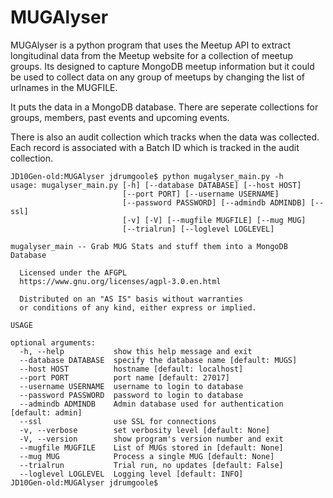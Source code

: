 # MUGAlyser

MUGAlyser is a python program that uses the Meetup API to extract longitudinal data from the Meetup website for a collection of meetup
groups. Its designed to capture MongoDB meetup information but it could be used to collect data on any group of meetups by changing the
list of urlnames in the MUGFILE.

It puts the data in a MongoDB database. There are seperate collections for groups, members, past events and upcoming events. 

There is also an audit collection which tracks when the data was collected. Each record is associated with a Batch ID which is
tracked in the audit collection.


```
JD10Gen-old:MUGAlyser jdrumgoole$ python mugalyser_main.py -h
usage: mugalyser_main.py [-h] [--database DATABASE] [--host HOST]
                         [--port PORT] [--username USERNAME]
                         [--password PASSWORD] [--admindb ADMINDB] [--ssl]
                         [-v] [-V] [--mugfile MUGFILE] [--mug MUG]
                         [--trialrun] [--loglevel LOGLEVEL]

mugalyser_main -- Grab MUG Stats and stuff them into a MongoDB Database

  Licensed under the AFGPL
  https://www.gnu.org/licenses/agpl-3.0.en.html

  Distributed on an "AS IS" basis without warranties
  or conditions of any kind, either express or implied.

USAGE

optional arguments:
  -h, --help           show this help message and exit
  --database DATABASE  specify the database name [default: MUGS]
  --host HOST          hostname [default: localhost]
  --port PORT          port name [default: 27017]
  --username USERNAME  username to login to database
  --password PASSWORD  password to login to database
  --admindb ADMINDB    Admin database used for authentication [default: admin]
  --ssl                use SSL for connections
  -v, --verbose        set verbosity level [default: None]
  -V, --version        show program's version number and exit
  --mugfile MUGFILE    List of MUGs stored in [default: None]
  --mug MUG            Process a single MUG [default: None]
  --trialrun           Trial run, no updates [default: False]
  --loglevel LOGLEVEL  Logging level [default: INFO]
JD10Gen-old:MUGAlyser jdrumgoole$ 
```
